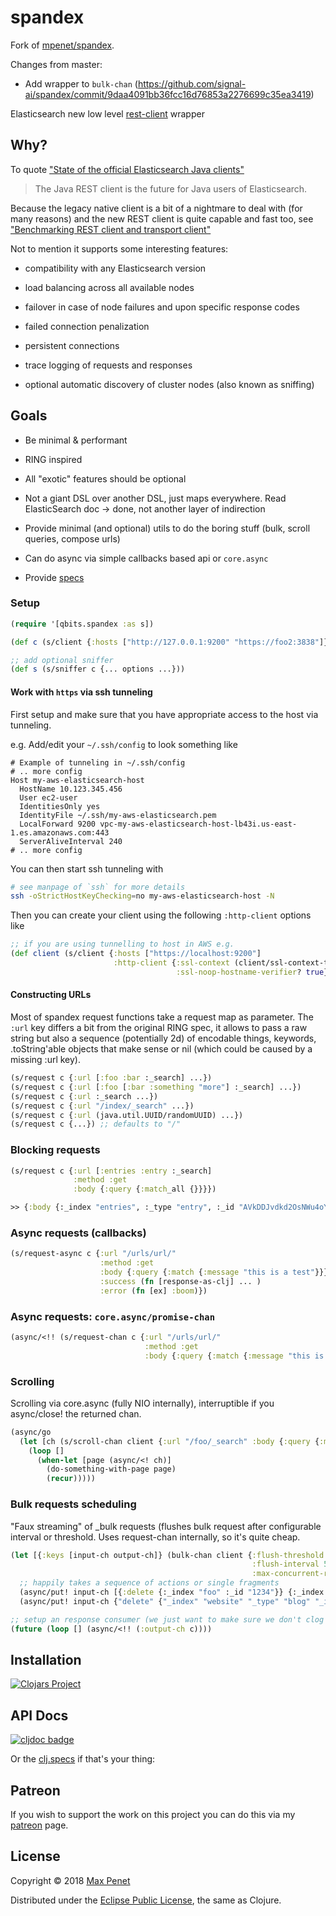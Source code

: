 # spandex

<!-- [![Build Status](https://travis-ci.org/mpenet/spandex.svg?branch=master)](https://travis-ci.org/mpenet/spandex) -->

Fork of [mpenet/spandex](https://github.com/mpenet/spandex).

Changes from master:

- Add wrapper to `bulk-chan` (https://github.com/signal-ai/spandex/commit/9daa4091bb36fcc16d76853a2276699c35ea3419)

Elasticsearch new low level [rest-client](https://www.elastic.co/guide/en/elasticsearch/client/java-rest/current/index.html) wrapper

## Why?

To quote ["State of the official Elasticsearch Java clients"](https://www.elastic.co/blog/state-of-the-official-elasticsearch-java-clients)

> The Java REST client is the future for Java users of Elasticsearch.

Because the legacy native client is a bit of a nightmare to deal with
(for many reasons) and the new REST client is quite capable and fast
too, see ["Benchmarking REST client and transport client"](https://www.elastic.co/blog/benchmarking-rest-client-transport-client)

Not to mention it supports some interesting features:

- compatibility with any Elasticsearch version

- load balancing across all available nodes

- failover in case of node failures and upon specific response codes

- failed connection penalization

- persistent connections

- trace logging of requests and responses

- optional automatic discovery of cluster nodes (also known as sniffing)

## Goals

- Be minimal & performant

- RING inspired

- All "exotic" features should be optional

- Not a giant DSL over another DSL, just maps everywhere.
  Read ElasticSearch doc -> done, not another layer of indirection

- Provide minimal (and optional) utils to do the boring stuff
  (bulk, scroll queries, compose urls)

- Can do async via simple callbacks based api or `core.async`

- Provide [specs](https://github.com/mpenet/spandex/blob/master/src/clj/qbits/spandex/spec.clj)

### Setup

```clojure
(require '[qbits.spandex :as s])

(def c (s/client {:hosts ["http://127.0.0.1:9200" "https://foo2:3838"]}))

;; add optional sniffer
(def s (s/sniffer c {... options ...}))
```

#### Work with `https` via ssh tunneling

First setup and make sure that you have appropriate access to the host via tunneling.

e.g. Add/edit your `~/.ssh/config` to look something like

```
# Example of tunneling in ~/.ssh/config
# .. more config
Host my-aws-elasticsearch-host 
  HostName 10.123.345.456
  User ec2-user
  IdentitiesOnly yes
  IdentityFile ~/.ssh/my-aws-elasticsearch.pem
  LocalForward 9200 vpc-my-aws-elasticsearch-host-lb43i.us-east-1.es.amazonaws.com:443
  ServerAliveInterval 240
# .. more config
```

You can then start ssh tunneling with 

``` sh
# see manpage of `ssh` for more details
ssh -oStrictHostKeyChecking=no my-aws-elasticsearch-host -N 
```

Then you can create your client using the following `:http-client` options like

```clojure
;; if you are using tunnelling to host in AWS e.g.
(def client (s/client {:hosts ["https://localhost:9200"]
                       :http-client {:ssl-context (client/ssl-context-trust-all)
                                     :ssl-noop-hostname-verifier? true}}))
```

#### Constructing URLs

Most of spandex request functions take a request map as parameter. The
`:url` key differs a bit from the original RING spec, it allows to
pass a raw string but also a sequence (potentially 2d) of encodable
things, keywords, .toString'able objects that make sense or nil (which
could be caused by a missing :url key).

```clojure
(s/request c {:url [:foo :bar :_search] ...})
(s/request c {:url [:foo [:bar :something "more"] :_search] ...})
(s/request c {:url :_search ...})
(s/request c {:url "/index/_search" ...})
(s/request c {:url (java.util.UUID/randomUUID) ...})
(s/request c {...}) ;; defaults to "/"
```

### Blocking requests

```clojure
(s/request c {:url [:entries :entry :_search]
              :method :get
              :body {:query {:match_all {}}}})

>> {:body {:_index "entries", :_type "entry", :_id "AVkDDJvdkd2OsNWu4oYk", :_version 1, :_shards {:total 2, :successful 1, :failed 0}, :created true}, :status 201, :headers {"Content-Type" "application/json; charset=UTF-8", "Content-Length" "141"}, :host #object[org.apache.http.HttpHost 0x62b90fad "http://127.0.0.1:9200"]}
```

### Async requests (callbacks)

```clojure
(s/request-async c {:url "/urls/url/"
                    :method :get
                    :body {:query {:match {:message "this is a test"}}}
                    :success (fn [response-as-clj] ... )
                    :error (fn [ex] :boom)})
```

### Async requests: `core.async/promise-chan`

```clojure
(async/<!! (s/request-chan c {:url "/urls/url/"
                              :method :get
                              :body {:query {:match {:message "this is a test"}}}}))
```

### Scrolling

Scrolling via core.async (fully NIO internally), interruptible if you
async/close! the returned chan.

```clojure
(async/go
  (let [ch (s/scroll-chan client {:url "/foo/_search" :body {:query {:match_all {}}}})]
    (loop []
      (when-let [page (async/<! ch)]
        (do-something-with-page page)
        (recur)))))
```

### Bulk requests scheduling

"Faux streaming" of \_bulk requests (flushes bulk request after
configurable interval or threshold. Uses request-chan internally, so
it's quite cheap.

```clojure
(let [{:keys [input-ch output-ch]} (bulk-chan client {:flush-threshold 100
                                                      :flush-interval 5000
                                                      :max-concurrent-requests 3})]
  ;; happily takes a sequence of actions or single fragments
  (async/put! input-ch [{:delete {:_index "foo" :_id "1234"}} {:_index :bar} {:create {...}}])
  (async/put! input-ch {"delete" {"_index" "website" "_type" "blog" "_id" "123"}}))

;; setup an response consumer (we just want to make sure we don't clog this channel)
(future (loop [] (async/<!! (:output-ch c))))
```

## Installation

[![Clojars Project](https://img.shields.io/clojars/v/cc.qbits/spandex.svg)](https://clojars.org/cc.qbits/spandex)

## API Docs

[![cljdoc badge](https://cljdoc.xyz/badge/cc.qbits/spandex)](https://cljdoc.xyz/d/cc.qbits/spandex/CURRENT)

Or the [clj.specs](https://github.com/mpenet/spandex/blob/master/src/clj/qbits/spandex/spec.clj) if that's your thing:

## Patreon

If you wish to support the work on this project you can do this via my
[patreon](https://www.patreon.com/mpenet) page.

## License

Copyright © 2018 [Max Penet](http://twitter.com/mpenet)

Distributed under the
[Eclipse Public License](http://www.eclipse.org/legal/epl-v10.html),
the same as Clojure.
